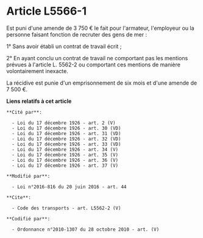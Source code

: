 # Article L5566-1

Est puni d'une amende de 3 750 € le fait pour l'armateur, l'employeur ou la personne faisant fonction de recruter des gens de
mer : 

1° Sans avoir établi un contrat de travail écrit ; 

2° En ayant conclu un contrat de travail ne comportant pas les mentions prévues à l'article L. 5562-2 ou comportant ces
mentions de manière volontairement inexacte. 

La récidive est punie d'un emprisonnement de six mois et d'une amende de 7 500 €.

**Liens relatifs à cet article**

	**Cité par**:

	  - Loi du 17 décembre 1926 - art. 2 (V)
	  - Loi du 17 décembre 1926 - art. 30 (VD)
	  - Loi du 17 décembre 1926 - art. 31 (VD)
	  - Loi du 17 décembre 1926 - art. 32 (VD)
	  - Loi du 17 décembre 1926 - art. 33 (VD)
	  - Loi du 17 décembre 1926 - art. 34 (V)
	  - Loi du 17 décembre 1926 - art. 35 (V)
	  - Loi du 17 décembre 1926 - art. 36 (V)
	  - Loi du 17 décembre 1926 - art. 37 (V)

	**Modifié par**:

	  - Loi n°2016-816 du 20 juin 2016 - art. 44

	**Cite**:

	  - Code des transports - art. L5562-2 (V)

	**Codifié par**:

	  - Ordonnance n°2010-1307 du 28 octobre 2010 - art. (V)
